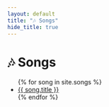 ```yaml
---
layout: default
title: "🎶 Songs"
hide_title: true
---
```


# 🎶 Songs

<ul>
  {% for song in site.songs %}
      <li><a href="{{ song.url | relative_url }}">{{ song.title }}</a></li>
  {% endfor %}
</ul>